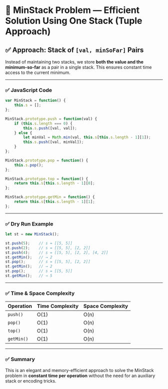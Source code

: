 # 🧠 MinStack Problem — Efficient Solution Using One Stack (Tuple Approach)

## ✅ Approach: Stack of `[val, minSoFar]` Pairs

Instead of maintaining two stacks, we store **both the value and the minimum-so-far** as a pair in a single stack. This ensures constant time access to the current minimum.

---

### ✅ JavaScript Code

```javascript
var MinStack = function() {
    this.s = [];
};

MinStack.prototype.push = function(val) {
    if (this.s.length === 0) {
        this.s.push([val, val]);
    } else {
        let minVal = Math.min(val, this.s[this.s.length - 1][1]);
        this.s.push([val, minVal]);
    }
};

MinStack.prototype.pop = function() {
    this.s.pop();
};

MinStack.prototype.top = function() {
    return this.s[this.s.length - 1][0];
};

MinStack.prototype.getMin = function() {
    return this.s[this.s.length - 1][1];
};
```

---

### ✅ Dry Run Example

```js
let st = new MinStack();

st.push(5);    // s = [[5, 5]]
st.push(2);    // s = [[5, 5], [2, 2]]
st.push(4);    // s = [[5, 5], [2, 2], [4, 2]]
st.getMin();   // → 2
st.pop();      // s = [[5, 5], [2, 2]]
st.getMin();   // → 2
st.pop();      // s = [[5, 5]]
st.getMin();   // → 5
```

---

### ✅ Time & Space Complexity

| Operation     | Time Complexity | Space Complexity |
|---------------|------------------|-------------------|
| `push()`      | O(1)             | O(n)              |
| `pop()`       | O(1)             | O(n)              |
| `top()`       | O(1)             | O(n)              |
| `getMin()`    | O(1)             | O(n)              |

---

### ✅ Summary

This is an elegant and memory-efficient approach to solve the MinStack problem in **constant time per operation** without the need for an auxiliary stack or encoding tricks.